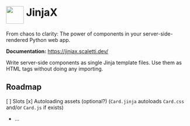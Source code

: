 <h1>
  <img src="https://github.com/jpsca/jinjax/raw/main/logo.png"width="48" height="48" align="top">
  JinjaX
</h1>

From chaos to clarity: The power of components in your server-side-rendered Python web app.

**Documentation:** https://jinjax.scaletti.dev/

Write server-side components as single Jinja template files.
Use them as HTML tags without doing any importing.


## Roadmap

[ ] Slots
[x] Autoloading assets (optional?) (`Card.jinja` autoloads `Card.css` and/or `Card.js` if exists)
- ...
